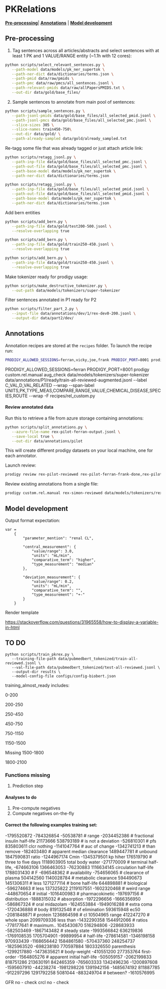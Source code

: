 # PKRelations
[**Pre-processing**](#pre-processing)| [**Annotations**](#annotations) | [**Model development**](#model-development)
## Pre-processing

1. Tag sentences across all articles/abstracts and select sentences with at least 1 PK and 1 VALUE/RANGE entity (~1.1h with 12 cores):

````bash
python scripts/select_relevant_sentences.py \
   --path-model data/models/pk_ner_supertok \
   --path-ner-dict data/dictionaries/terms.json \
   --path-pmid data/raw/pmids \
   --path-pmc data/raw/pmcs/all_sentences.jsonl \
   --path-relevant-pmids data/raw/allPapersPMIDS.txt \
   --out-dir data/gold/base_files/
````


2. Sample sentences to annotate from main pool of sentences:

````bash
python scripts/sample_sentences.py \
   --path-jsonl-pmids data/gold/base_files/all_selected_pmid.jsonl \
   --path-jsonl-pmcs data/gold/base_files/all_selected_pmc.jsonl \
   --slice-sizes 305 \
   --slice-names train450-750\
   --out-dir data/gold/ \
   --path-already-sampled data/gold/already_sampled.txt
````

Re-tagg some file that was already tagged or just attach article link:

````bash
python scripts/retagg_jsonl.py \
   --path-inp-file data/gold/base_files/all_selected_pmc.jsonl \
   --path-out-file data/gold/base_files/all_selected_pmc.jsonl \
   --path-base-model data/models/pk_ner_supertok \
   --path-ner-dict data/dictionaries/terms.json 
````

````bash
python scripts/retagg_jsonl.py \
   --path-inp-file data/gold/base_files/all_selected_pmid.jsonl \
   --path-out-file data/gold/base_files/all_selected_pmid.jsonl \
   --path-base-model data/models/pk_ner_supertok \
   --path-ner-dict data/dictionaries/terms.json 
````

Add bern entities

````bash
python scripts/add_bern.py \
   --path-inp-file data/gold/test200-500.jsonl \
   --resolve-overlapping true
````

````bash
python scripts/add_bern.py \
   --path-inp-file data/gold/train250-450.jsonl \
   --resolve-overlapping true
````

````bash
python scripts/add_bern.py \
   --path-inp-file data/gold/train250-450.jsonl \
   --resolve-overlapping true
````

Make tokenizer ready for prodigy usage: 

````bash
python scripts/make_destructive_tokenizer.py \
   --out-path data/models/tokenizers/super-tokenizer
````
 
Filter sentences annotated in P1 ready for P2

````bash
python scripts/filter_part_2.py \
   --input-file data/annotations/dev/1/rex-dev0-200.jsonl \
   --output-dir data/part2/dev/
````

## Annotations

Annotation recipes are stored at the `recipes` folder. To launch the recipe run: 

````bash
PRODIGY_ALLOWED_SESSIONS=ferran,vicky,joe,frank PRODIGY_PORT=8001 prodigy custom.rel.manual rex-pilot-50 data/models/tokenizers/super-tokenizer data/gold/train0-200.jsonl --label C_VAL,D_VAL,RELATED --wrap --span-label UNITS,PK,TYPE_MEAS,COMPARE,RANGE,VALUE  --wrap -F recipes/rel_custom.py
````

PRODIGY_ALLOWED_SESSIONS=ferran PRODIGY_PORT=8001 prodigy custom.rel.manual aug_check data/models/tokenizers/super-tokenizer data/annotations/P1/ready/train-all-reviewed-augmented.jsonl --label C_VAL,D_VAL,RELATED --wrap --span-label UNITS,PK,TYPE_MEAS,COMPARE,RANGE,VALUE,CHEMICAL,DISEASE,SPECIES,ROUTE  --wrap -F recipes/rel_custom.py


#### Review annotated data

Run this to retrieve a file from azure storage containing annotations:

````bash
python scripts/split_annotations.py \
   --azure-file-name rex-pilot-ferran-output.jsonl \
   --save-local true \
   --out-dir data/annotations/pilot
````

This will create different prodigy datasets on your local machine, one for each annotator.

Launch review:

````bash
prodigy review rex-pilot-reviewed rex-pilot-ferran-frank-done,rex-pilot-ferran-ferran-done,rex-pilot-ferran-simon-done --view-id relations
````


Review existing annotations from a single file: 

````bash
prodigy custom.rel.manual rex-simon-reviewed data/models/tokenizers/rex-tokenizer data/rex-pilot-ferran-simon-done.jsonl --label C_VAL,D_VAL,RELATED --wrap --span-label UNITS,PK,TYPE_MEAS,COMPARE,RANGE,VALUE  --wrap -F recipes/rel_custom.py
````



## Model development

Output format expectation:
````
var = 
    {
        "parameter_mention": "renal CL",

        "central_measurement": {
            "value/range": 3.0,
            "units": "mL/min",
            "comparative_term": "higher",
            "type_measurement": "median"
        },

        "deviation_measurement": {
            "value/range": 0.2,
            "units": "mL/min",
            "comparative_term": "",
            "type_measurement": "+-"
        }
    }
````

Render template

https://stackoverflow.com/questions/31965558/how-to-display-a-variable-in-html

## TO DO

```` shell
python scripts/train_pkrex.py \
   --training-file-path data/pubmedbert_tokenized/train-all-reviewed.jsonl \
   --val-file-path data/pubmedbert_tokenized/test-all-reviewed.jsonl \
   --output-dir results \
   --model-config-file configs/config-biobert.json
````


training_almost_ready includes:

0-200

200-250

250-450

450-750

750-1150

1150-1500

Missing 1500-1800

1800-2100



### Functions missing

1) Prediction step

#### Analyses to do

1) Pre-compute negatives
2) Compute negatives on-the-fly

#### Correct the following examples training set:

-1795520872
-784326854
-50538781 # range
-2034452386 # fractional insulin half-life
21173666
538793189 # is not a deviation
-526810301 # pfs
835803611 clcr nothing
-1141047764 # auc of change
-1342741213 # than remove
-182403480 # apparent median clearance
1489447781 # unbound
1847590831 ratio
-1244967174 Cmin
-1345379501 kp hiher
176519790 # three to five days
1118903905 total body water
-271770009 # terminal half-life,
-674663106
1366463053
-76230883
1116634145 circulation half-life
1788031430 # F
-696548362 # availability
-754656065 # clearance of plasma
504142560
1140028784 # metabolic clearance
594490673
1451306311 # less
1271277114 # bone half-life
644898881 # biological
-596274663 # less
137325822
2119107551
-1602320468 # weird range
-448670654 # initial
-1016400983 # pharmacokinetic
-197697156 # distribution
-1888315032 # absorption
-1972296656
-1666356950
-586867324 # oral midazolam
-1624553884
-1949016288 # extra coma
-1720436888 # body
819132548 # of elimination
593615948 ec50
-2081848871 # protein
1236864598 # cl
10504965 range
412247270 # whole span
2099709336 less than
-1432290358
1544912066 # ratios
-778177641 # maximum..
1045430870 
516294806
-228683933
-582503469
-1867143482 # steady state
-1993566842
636219836
-1769108535
1705704901
-99899954 # half-life
-278614581
-1346198158
970933439
-1168656442
1584861580
-570437360
248254737
-1825963520
-698238180
770597884
1803326550 parenthesis
-1299217880
-1473635621 # body-weight
-410551200
277353764 first-order
-1564805276 # apparent initial half-life
-505059157
-2062199833
818751286
213630191
842465359
-765603333
1342496236
-1200897608
-1595607910
-44238274
-1981298226
1391942156
-1485674192
811887785
-912297296
1291792258
5081044
-883249704 # between?
-1610576995


GFR no - check
crcl no - check



